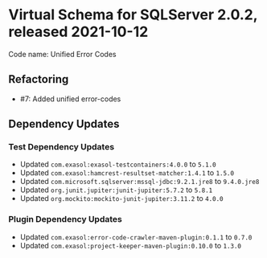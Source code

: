 # Virtual Schema for SQLServer 2.0.2, released 2021-10-12

Code name: Unified Error Codes

## Refactoring

* #7: Added unified error-codes

## Dependency Updates

### Test Dependency Updates

* Updated `com.exasol:exasol-testcontainers:4.0.0` to `5.1.0`
* Updated `com.exasol:hamcrest-resultset-matcher:1.4.1` to `1.5.0`
* Updated `com.microsoft.sqlserver:mssql-jdbc:9.2.1.jre8` to `9.4.0.jre8`
* Updated `org.junit.jupiter:junit-jupiter:5.7.2` to `5.8.1`
* Updated `org.mockito:mockito-junit-jupiter:3.11.2` to `4.0.0`

### Plugin Dependency Updates

* Updated `com.exasol:error-code-crawler-maven-plugin:0.1.1` to `0.7.0`
* Updated `com.exasol:project-keeper-maven-plugin:0.10.0` to `1.3.0`
